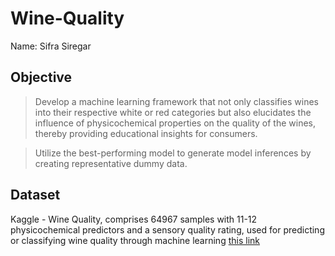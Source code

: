 # Wine-Quality

Name: Sifra Siregar

## Objective
> Develop a machine learning framework that not only classifies wines into their respective white or red categories but also elucidates the influence of physicochemical properties on the quality of the wines, thereby providing educational insights for consumers.

>  Utilize the best-performing model to generate model inferences by creating representative dummy data.

## Dataset
Kaggle - Wine Quality, comprises 64967 samples with 11-12 physicochemical predictors and a sensory quality rating, used for predicting or classifying wine quality through machine learning [this link](https://www.kaggle.com/datasets/rajyellow46/wine-quality)  

